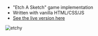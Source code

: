 * "Etch A Sketch" game implementation
* Written with vanilla HTML/CSS/JS
* [See the live version here](https://serkancanseven.github.io/etch-a-sketch/src/)

![etchy](https://github.com/serkancanseven/etch-a-sketch/assets/8261847/cd5f49e2-6479-447d-bcea-fb10197b9f62)
